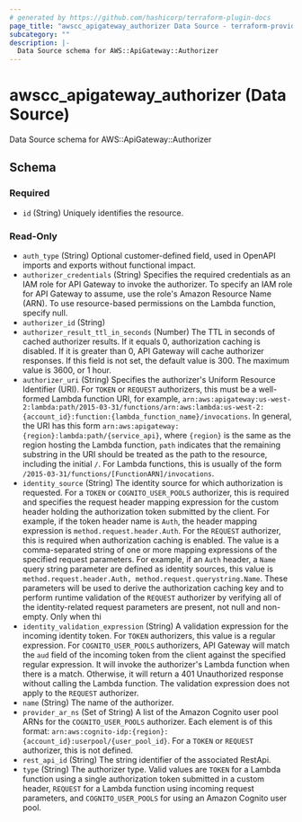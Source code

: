 ```yaml
---
# generated by https://github.com/hashicorp/terraform-plugin-docs
page_title: "awscc_apigateway_authorizer Data Source - terraform-provider-awscc"
subcategory: ""
description: |-
  Data Source schema for AWS::ApiGateway::Authorizer
---
```


# awscc_apigateway_authorizer (Data Source)

Data Source schema for AWS::ApiGateway::Authorizer



<!-- schema generated by tfplugindocs -->
## Schema

### Required

- `id` (String) Uniquely identifies the resource.

### Read-Only

- `auth_type` (String) Optional customer-defined field, used in OpenAPI imports and exports without functional impact.
- `authorizer_credentials` (String) Specifies the required credentials as an IAM role for API Gateway to invoke the authorizer. To specify an IAM role for API Gateway to assume, use the role's Amazon Resource Name (ARN). To use resource-based permissions on the Lambda function, specify null.
- `authorizer_id` (String)
- `authorizer_result_ttl_in_seconds` (Number) The TTL in seconds of cached authorizer results. If it equals 0, authorization caching is disabled. If it is greater than 0, API Gateway will cache authorizer responses. If this field is not set, the default value is 300. The maximum value is 3600, or 1 hour.
- `authorizer_uri` (String) Specifies the authorizer's Uniform Resource Identifier (URI). For ``TOKEN`` or ``REQUEST`` authorizers, this must be a well-formed Lambda function URI, for example, ``arn:aws:apigateway:us-west-2:lambda:path/2015-03-31/functions/arn:aws:lambda:us-west-2:{account_id}:function:{lambda_function_name}/invocations``. In general, the URI has this form ``arn:aws:apigateway:{region}:lambda:path/{service_api}``, where ``{region}`` is the same as the region hosting the Lambda function, ``path`` indicates that the remaining substring in the URI should be treated as the path to the resource, including the initial ``/``. For Lambda functions, this is usually of the form ``/2015-03-31/functions/[FunctionARN]/invocations``.
- `identity_source` (String) The identity source for which authorization is requested. For a ``TOKEN`` or ``COGNITO_USER_POOLS`` authorizer, this is required and specifies the request header mapping expression for the custom header holding the authorization token submitted by the client. For example, if the token header name is ``Auth``, the header mapping expression is ``method.request.header.Auth``. For the ``REQUEST`` authorizer, this is required when authorization caching is enabled. The value is a comma-separated string of one or more mapping expressions of the specified request parameters. For example, if an ``Auth`` header, a ``Name`` query string parameter are defined as identity sources, this value is ``method.request.header.Auth, method.request.querystring.Name``. These parameters will be used to derive the authorization caching key and to perform runtime validation of the ``REQUEST`` authorizer by verifying all of the identity-related request parameters are present, not null and non-empty. Only when thi
- `identity_validation_expression` (String) A validation expression for the incoming identity token. For ``TOKEN`` authorizers, this value is a regular expression. For ``COGNITO_USER_POOLS`` authorizers, API Gateway will match the ``aud`` field of the incoming token from the client against the specified regular expression. It will invoke the authorizer's Lambda function when there is a match. Otherwise, it will return a 401 Unauthorized response without calling the Lambda function. The validation expression does not apply to the ``REQUEST`` authorizer.
- `name` (String) The name of the authorizer.
- `provider_ar_ns` (Set of String) A list of the Amazon Cognito user pool ARNs for the ``COGNITO_USER_POOLS`` authorizer. Each element is of this format: ``arn:aws:cognito-idp:{region}:{account_id}:userpool/{user_pool_id}``. For a ``TOKEN`` or ``REQUEST`` authorizer, this is not defined.
- `rest_api_id` (String) The string identifier of the associated RestApi.
- `type` (String) The authorizer type. Valid values are ``TOKEN`` for a Lambda function using a single authorization token submitted in a custom header, ``REQUEST`` for a Lambda function using incoming request parameters, and ``COGNITO_USER_POOLS`` for using an Amazon Cognito user pool.
